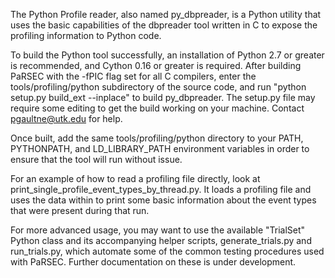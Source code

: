 The Python Profile reader, also named py_dbpreader, is a Python utility that uses the basic capabilities of the dbpreader tool written in C to expose the profiling information to Python code. 

To build the Python tool successfully, an installation of Python 2.7 or greater is recommended, and Cython 0.16 or greater is required. After building PaRSEC with the -fPIC flag set for all C compilers, enter the tools/profiling/python subdirectory of the source code, and run "python setup.py build_ext --inplace" to build py_dbpreader. The setup.py file may require some editing to get the build working on your machine. Contact pgaultne@utk.edu for help.

Once built, add the same tools/profiling/python directory to your PATH, PYTHONPATH, and LD_LIBRARY_PATH environment variables in order to ensure that the tool will run without issue.

For an example of how to read a profiling file directly, look at print_single_profile_event_types_by_thread.py. It loads a profiling file and uses the data within to print some basic information about the event types that were present during that run. 

For more advanced usage, you may want to use the available "TrialSet" Python class and its accompanying helper scripts, generate_trials.py and run_trials.py, which automate some of the common testing procedures used with PaRSEC. Further documentation on these is under development.

